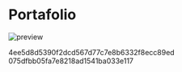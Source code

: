 # Portafolio

![preview](https://ibb.co/QrJMVmZ)

4ee5d8d5390f2dcd567d77c7e8b6332f8ecc89ed
075dfbb05fa7e8218ad1541ba033e117
